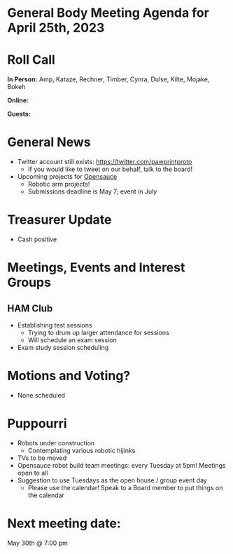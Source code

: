 # General Body Meeting Agenda for April 25th, 2023
# Roll Call
**In Person:**
Amp, Kataze, Rechner, Timber, Cynra, Dulse, Kilte, Mojake, Bokeh

**Online:** 

**Guests:** 

# General News
  - Twitter account still exists: https://twitter.com/pawprintproto
    - If you would like to tweet on our behalf, talk to the board!
  - Upcoming projects for [Opensauce](https://opensauce.live)
    - Robotic arm projects!
    - Submissions deadline is May 7; event in July 
  
# Treasurer Update
  - Cash positive
 
# Meetings, Events and Interest Groups
## HAM Club
  - Establishing test sessions
    - Trying to drum up larger attendance for sessions
    - Will schedule an exam session
  - Exam study session scheduling
# Motions and Voting?
  - None scheduled
# Puppourri
  - Robots under construction
    - Contemplating various robotic hijinks
  - TVs to be moved
  - Opensauce robot build team meetings: every Tuesday at 5pm! Meetings open to all
  - Suggestion to use Tuesdays as the open house / group event day
    - Please use the calendar! Speak to a Board member to put things on the calendar


# Next meeting date:
May 30th @ 7:00 pm
